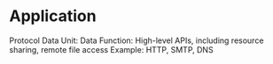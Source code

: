 # Application

Protocol Data Unit: Data
Function: High-level APIs, including resource sharing, remote file access
Example: HTTP, SMTP, DNS